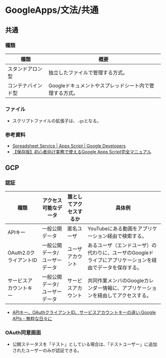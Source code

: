 # GoogleApps/文法/共通

## 共通

### 種類

| 種類               | 概要                                                   |
| ------------------ | ------------------------------------------------------ |
| スタンドアロン型   | 独立したファイルで管理する方式。                       |
| コンテナバインド型 | Googleドキュメントやスプレッドシート内で管理する方式。 |

### ファイル

- スクリプトファイルの拡張子は、`.gs`となる。

### 参考資料

- [Spreadsheet Service  |  Apps Script  |  Google Developers](https://developers.google.com/apps-script/reference/spreadsheet)
- [【保存版】初心者向け実務で使えるGoogle Apps Script完全マニュアル](https://tonari-it.com/google-apps-script-manual/)

## GCP

### 認証

| 種類                   | アクセス可能なデータ          | 誰としてアクセスするか | 具体例                                                       |
| ---------------------- | ----------------------------- | ---------------------- | ------------------------------------------------------------ |
| APIキー                | 一般公開データ                | 匿名ユーザ             | YouTubeにある動画をアプリケーション経由で検索する。          |
| OAuth2.0クライアントID | 一般公開データ/ユーザーデータ | ユーザアカウント       | あるユーザ（エンドユーザ）の代わりに、ユーザのGoogleドライブにアプリケーションを経由でデータを保存する。 |
| サービスアカウントキー | 一般公開データ/ユーザーデータ | サービスアカウント     | 共同作業メンバのGoogleカレンダー情報に、アプリケーションを経由してアクセスする。 |

- [APIキー、OAuthクライアントID、サービスアカウントキーの違い:Google APIs - 無粋な日々に](https://messefor.hatenablog.com/entry/2020/10/08/080414)

### OAuth同意画面

- 公開ステータスを「テスト」としている場合は、「テストユーザー」に追加されたユーザーのみが認証できる。
